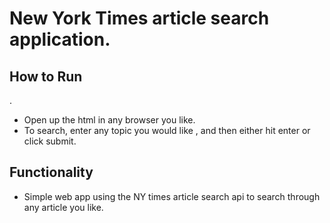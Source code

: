 <h1>New York Times article search application.</h1><tr>
<h2>How to Run</h2>.<tr>
<ul><li>Open up the html in any browser you like.</li>

<li>To search, enter any topic you would like , and then either hit enter or click submit.</li></ul>

<h2>Functionality</h2>
<ul><li>Simple web app using the NY times article search api to search through any article you like.</li></ul>
